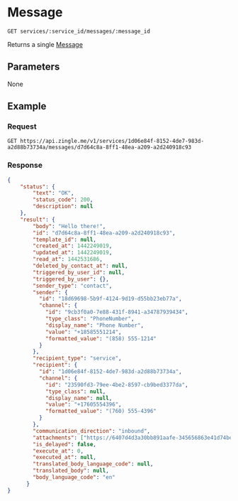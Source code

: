 # Message

    GET services/:service_id/messages/:message_id
    
Returns a single [Message]





## Parameters
None

## Example
### Request

    GET https://api.zingle.me/v1/services/1d06e84f-8152-4de7-983d-a2d88b73734a/messages/d7d64c8a-8ff1-48ea-a209-a2d240918c93

### Response
``` json
{
    "status": {
        "text": "OK",
        "status_code": 200,
        "description": null
    },
    "result": {
        "body": "Hello there!",
        "id": "d7d64c8a-8ff1-48ea-a209-a2d240918c93",
        "template_id": null,
        "created_at": 1442249019,
        "updated_at": 1442249019,
        "read_at": 1442531686,
        "deleted_by_contact_at": null,
        "triggered_by_user_id": null,
        "triggered_by_user": {},
        "sender_type": "contact",
        "sender": {
          "id": "18d69698-5b9f-4124-9d19-d55bb23eb77a",
          "channel": {
            "id": "9cb3f0a0-7e88-431f-8941-a34787939434",
            "type_class": "PhoneNumber",
            "display_name": "Phone Number",
            "value": "+18585551214",
            "formatted_value": "(858) 555-1214"
          }
        },
        "recipient_type": "service",
        "recipient": {
          "id": "1d06e84f-8152-4de7-983d-a2d88b73734a",
          "channel": {
            "id": "23590fd3-79ee-4be2-8597-cb9bed3377da",
            "type_class": null,
            "display_name": null,
            "value": "+17605554396",
            "formatted_value": "(760) 555-4396"
          }
        },
        "communication_direction": "inbound",
        "attachments": ["https://6407d4d3a30bb891aafe-345656863e41d74beb2a8fef19bcbe4a.ssl.cf1.rackcdn.com/attachment_5713.gif"],
        "is_delayed": false,
        "execute_at": 0,
        "executed_at": null,
        "translated_body_language_code": null,
        "translated_body": null,
        "body_language_code": "en"
      }
}
```
[Message]: README.md
